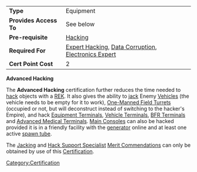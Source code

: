 |                        |                                                                                                                         |
| ---------------------- | ----------------------------------------------------------------------------------------------------------------------- |
| **Type**               | Equipment                                                                                                               |
| **Provides Access To** | See below                                                                                                               |
| **Pre-requisite**      | [Hacking](</Hacking_(Certification)>)                                                                                   |
| **Required For**       | [Expert Hacking](Expert_Hacking.md), [Data Corruption](Data_Corruption.md), [Electronics Expert](Electronics_Expert.md) |
| **Cert Point Cost**    | 2                                                                                                                       |

**Advanced Hacking**

The **Advanced Hacking** certification further reduces the time needed
to [hack](Hack.md) objects with a
[REK](Remote_Electronics_Kit.md). It also gives the ability to
[jack](Jack.md) Enemy [Vehicles](Vehicle.md) (the
vehicle needs to be empty for it to work), [One-Manned Field
Turrets](One-Manned_Field_Turret.md) (occupied or not, but will
deconstruct instead of switching to the hacker's Empire), and hack
[Equipment Terminals](Equipment_Terminal.md), [Vehicle
Terminals](Vehicle_Terminal.md), [BFR
Terminals](BFR_Shed.md) and [Advanced Medical
Terminals](Advanced_Medical_Terminal.md). [Main
Consoles](Main_Terminal.md) can also be hacked provided it is in
a friendly facility with the [generator](Generator.md) online
and at least one active [spawn tube](spawn_tube.md).

The [Jacking](</Jacking_(Merit)>) and [Hack Support
Specialist](Hack_Support_Specialist.md) [Merit
Commendations](Merit_Commendations.md) can only be obtained by
use of this [Certification](Certification.md).

[Category:Certification](Category:Certification.md)
